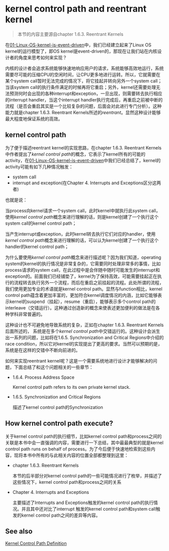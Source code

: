 # kernel control path and reentrant kernel

> 本节的内容主要源自chapter 1.6.3. Reentrant Kernels

在[01-Linux-OS-kernel-is-event-driven](./01-Linux-OS-kernel-is-event-driven.md)中，我们已经建立起来了Linux OS kernel的运行模型了，即OS kernel是event-driven的，那现在让我们站在内核设计者的角度来思考如何来实现？

内核的设计者会追求系统能够快速地响应用户的请求，系统能够高效地运行，系统需要尽可能的压缩CPU的空闲时间，让CPU更多地进行运转。所以，它就需要在某个system call暂时无法完成的情况下，将它挂起并转向另外一个system call；当该system call的执行条件满足的时候再将它重启；另外，kernel还需要处理无法预测何时会出现的各种interrupt和exception，一旦出现，则需要转去执行相应的interrupt handler，当这个interrupt handler执行完成后，再重启之前被中断的流程（是否会重启其实是一个比较复杂的问题，后面会对此进行专门分析）。这种能力就是chapter 1.6.3. Reentrant Kernels所述的*reentrant*。显然这种设计能够最大程度地保证系统的高效。

## kernel control path

为了便于描述reentrant kernel的实现思路，在chapter 1.6.3. Reentrant Kernels中作者提出了*kernel control path*的概念，它表示了kernel所有的可能的activity，在[01-Linux-OS-kernel-is-event-driven](./01-Linux-OS-kernel-is-event-driven.md)中我们已经总结了，kernel的activity可能有如下几种情况触发：

- system call
- interrupt and exception(在Chapter 4. Interrupts and Exceptions区分这两者)

也就是说：

当process向kernel请求一个system call，此时kernel中就执行此system call，使用*kernel control path*概念来进行理解的话，则是kernel创建了一个执行这个system call的kernel control path；

当产生interrupt或exception，此时kernel转去执行它们对应的handler，使用*kernel control path*概念来进行理解的话，可以认为kernel创建了一个执行这个handler的kernel control path；

为什么要使用*kernel control path*概念来进行描述呢？因为我们知道，operating system的kernel的执行情况是非常复杂的，它需要同时处理非常多的事情，比如process请求的system call，在此过程中是会伴随中随时可能发生的interrupt和exception的。前面我们已经铺垫了，kernel为了保持高效，可能需要挂起正在执行的流程转去执行另外一个流程，而后在重启之前挂起的流程。此处所谓的流程，我们使用更加专业的术语就是kernel control path。显然与function相比，kernel control path蕴含着更加丰富的，更加符合kernel调度情况的内涵，比如它能够表示kernel的suspend（挂起），resume（重启），能够表示多个control path的interleave（交错运行）。这种通过创造新的概念来使表述更加便利的做法是在各种学科非常普遍的。



这种设计也不可避免地导致系统的复杂，正如在chapter 1.6.3. Reentrant Kernels后面所述的， 系统是在多个*kernel control path*中交错运行的。这种设计会派生出一系列的问题，比如将在1.6.5. Synchronization and Critical Regions中介绍的race condition，所以它对kernel的实现提出了更高的要求。当然可以预期的是，系统是在这样的交错中不断向前进的。

如何来实现reentrant kernel呢？这是一个需要系统地进行设计才能够解决的问题，下面总结了和这个问题相关的一些章节：

- 1.6.4. Process Address Space

  Kernel control path refers to its own private kernel stack.

- 1.6.5. Synchronization and Critical Regions

  描述了kernel control path的Synchronization



## How kernel control path execute?

关于kernel control path的执行细节，比如kernel control path和process之间的关联是本书中会一直强调的内容，需要进行一下总结，其中最最典型的就是kernel control path runs on behalf of process。为了今后便于快速地检索到这些内容，现将本书中所有的与此相关内容的位置全部都整理到这里：

- chapter 1.6.3. Reentrant Kernels

  本节的后半部分对kernel control path的一些可能情况进行了枚举，并描述了这些情况下，kernel control path和process之间的关系

- Chapter 4. Interrupts and Exceptions

  主要描述了Interrupts and Exceptions触发的kernel control path的执行情况。并且其中还对比了interrupt 触发的kernel control path和system call触发的kernel control path之间的差异等内容。



## See also

[Kernel Control Path Definition](http://www.linfo.org/kernel_control_path.html)



